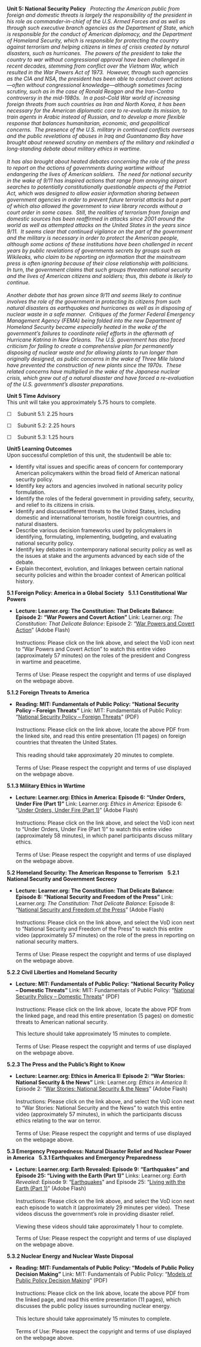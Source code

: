 **Unit 5: National Security Policy** <span id="5"></span> 
*Protecting the American public from foreign and domestic threats is
largely the responsibility of the president in his role as
commander-in-chief of the U.S. Armed Forces and as well as through such
executive branch agencies as the Department of State, which is
responsible for the conduct of American diplomacy, and the Department of
Homeland Security, which is responsible for protecting the country
against terrorism and helping citizens in times of crisis created by
natural disasters, such as hurricanes.  The powers of the president to
take the country to war without congressional approval have been
challenged in recent decades, stemming from conflict over the Vietnam
War, which resulted in the War Powers Act of 1973.  However, through
such agencies as the CIA and NSA, the president has been able to conduct
covert actions—often without congressional knowledge—although sometimes
facing scrutiny, such as in the case of Ronald Reagan and the
Iran-Contra controversy in the mid-1980s.  In a post–Cold War world of
increasing foreign threats from such countries as Iran and North Korea,
it has been necessary for the American diplomatic core to re-evaluate
its mission, to train agents in Arabic instead of Russian, and to
develop a more flexible response that balances humanitarian, economic,
and geopolitical concerns.  The presence of the U.S. military in
continued conflicts overseas and the public revelations of abuses in
Iraq and Guantanamo Bay have brought about renewed scrutiny on members
of the military and rekindled a long-standing debate about military
ethics in wartime.*  
    
 *It has also brought about heated debates concerning the role of the
press to report on the actions of governments during wartime without
endangering the lives of American soldiers.  The need for national
security in the wake of 9/11 has inspired actions that range from
annoying airport searches to potentially constitutionally questionable
aspects of the Patriot Act, which was designed to allow easier
information sharing between government agencies in order to prevent
future terrorist attacks but a part of which also allowed the government
to view library records without a court order in some cases.  Still, the
realities of terrorism from foreign and domestic sources has been
reaffirmed in attacks since 2001 around the world as well as attempted
attacks on the United States in the years since 9/11.  It seems clear
that continued vigilance on the part of the government and the military
is necessary in order to protect the American people, although some
actions of these institutions have been challenged in recent years by
public revelations of governments secrets by groups such as Wikileaks,
who claim to be reporting on information that the mainstream press is
often ignoring because of their close relationship with politicians.  In
turn, the government claims that such groups threaten national security
and the lives of American citizens and soldiers; thus, this debate is
likely to continue.*  
    
 *Another debate that has grown since 9/11 and seems likely to continue
involves the role of the government in protecting its citizens from such
natural disasters as earthquakes and hurricanes as well as in disposing
of nuclear waste in a safe manner.  Critiques of the former Federal
Emergency Management Agency (FEMA) being folded into the new Department
of Homeland Security became especially heated in the wake of the
government’s failures to coordinate relief efforts in the aftermath of
Hurricane Katrina in New Orleans.  The U.S. government has also faced
criticism for failing to create a comprehensive plan for permanently
disposing of nuclear waste and for allowing plants to run longer than
originally designed, as public concerns in the wake of Three Mile Island
have prevented the construction of new plants since the 1970s.  These
related concerns have multiplied in the wake of the Japanese nuclear
crisis, which grew out of a natural disaster and have forced a
re-evaluation of the U.S. government’s disaster preparations.*

**Unit 5 Time Advisory**  
This unit will take you approximately 5.75 hours to complete.   
  
 ☐    Subunit 5.1: 2.25 hours  
  
 ☐    Subunit 5.2: 2.25 hours  
  
 ☐    Subunit 5.3: 1.25 hours 

**Unit5 Learning Outcomes**  
Upon successful completion of this unit, the studentwill be able to:
-   Identify vital issues and specific areas of concern for contemporary
    American policymakers within the broad field of American national
    security policy.
-   Identify key actors and agencies involved in national security
    policy formulation.
-   Identify the roles of the federal government in providing safety,
    security, and relief to its citizens in crisis.
-   Identify and discussdifferent threats to the United States,
    including domestic and international terrorism, hostile foreign
    countries, and natural disasters.
-   Describe various decision frameworks used by policymakers in
    identifying, formulating, implementing, budgeting, and evaluating
    national security policy.
-   Identify key debates in contemporary national security policy as
    well as the issues at stake and the arguments advanced by each side
    of the debate.
-   Explain thecontext, evolution, and linkages between certain national
    security policies and within the broader context of American
    political history.

**5.1 Foreign Policy: America in a Global Society** <span
id="5.1"></span> 
**5.1.1 Constitutional War Powers** <span id="5.1.1"></span> 
-   **Lecture: Learner.org: The Constitution: That Delicate Balance:
    Episode 2: “War Powers and Covert Action”**
    Link: Learner.org: *The Constitution: That Delicate Balance*:
    Episode 2: “[War Powers and Covert
    Action](http://www.learner.org/resources/series72.html)” (Adobe
    Flash)  
        
     Instructions: Please click on the link above, and select the VoD
    icon next to “War Powers and Covert Action” to watch this entire
    video (approximately 57 minutes) on the roles of the president and
    Congress in wartime and peacetime.  
        
     Terms of Use: Please respect the copyright and terms of use
    displayed on the webpage above.

**5.1.2 Foreign Threats to America** <span id="5.1.2"></span> 
-   **Reading: MIT: Fundamentals of Public Policy: “National Security
    Policy – Foreign Threats”**
    Link: MIT: Fundamentals of Public Policy: “[National Security Policy
    – Foreign
    Threats](http://ocw.mit.edu/courses/urban-studies-and-planning/11-002j-fundamentals-of-public-policy-fall-2004/lecture-notes/)”
    (PDF)  
        
     Instructions: Please click on the link above, locate the above PDF
    from the linked site, and read this entire presentation (11 pages)
    on foreign countries that threaten the United States.  
        
     This reading should take approximately 20 minutes to complete.  
        
     Terms of Use: Please respect the copyright and terms of use
    displayed on the webpage above.  

**5.1.3 Military Ethics in Wartime** <span id="5.1.3"></span> 
-   **Lecture: Learner.org: Ethics in America: Episode 6: “Under Orders,
    Under Fire (Part 1)”**
    Link: Learner.org: *Ethics in America*: Episode 6: “[Under Orders,
    Under Fire (Part
    1)](http://www.learner.org/resources/series81.html)” (Adobe Flash)  
        
     Instructions: Please click on the link above, and select the VoD
    icon next to “Under Orders, Under Fire (Part 1)” to watch this
    entire video (approximately 58 minutes), in which panel participants
    discuss military ethics.  
        
     Terms of Use: Please respect the copyright and terms of use
    displayed on the webpage above.

**5.2 Homeland Security: The American Response to Terrorism** <span
id="5.2"></span> 
**5.2.1 National Security and Government Secrecy** <span
id="5.2.1"></span> 
-   **Lecture: Learner.org: The Constitution: That Delicate Balance:
    Episode 8: “National Security and Freedom of the Press”**
    Link: Learner.org: *The Constitution: That Delicate Balance*:
    Episode 8: “[National Security and Freedom of the
    Press](http://www.learner.org/resources/series72.html)” (Adobe
    Flash)  
        
     Instructions: Please click on the link above, and select the VoD
    icon next to “National Security and Freedom of the Press” to watch
    this entire video (approximately 57 minutes) on the role of the
    press in reporting on national security matters.  
        
     Terms of Use: Please respect the copyright and terms of use
    displayed on the webpage above.

**5.2.2 Civil Liberties and Homeland Security** <span
id="5.2.2"></span> 
-   **Lecture: MIT: Fundamentals of Public Policy: “National Security
    Policy – Domestic Threats”**
    Link: MIT: Fundamentals of Public Policy: “[National Security Policy
    – Domestic
    Threats](http://ocw.mit.edu/courses/urban-studies-and-planning/11-002j-fundamentals-of-public-policy-fall-2004/lecture-notes/)”
    (PDF)  
        
     Instructions: Please click on the link above,  locate the above PDF
    from the linked page, and read this entire presentation (5 pages) on
    domestic threats to American national security.  
      
     This lecture should take approximately 15 minutes to complete.  
         
     Terms of Use: Please respect the copyright and terms of use
    displayed on the webpage above. 

**5.2.3 The Press and the Public’s Right to Know** <span
id="5.2.3"></span> 
-   **Lecture: Learner.org: Ethics in America II: Episode 2: “War
    Stories: National Security & the News”**
    Link: Learner.org: *Ethics in America II*: Episode 2: “[War Stories:
    National Security & the
    News](http://www.learner.org/resources/series207.html)” (Adobe
    Flash)  
        
     Instructions: Please click on the link above, and select the VoD
    icon next to “War Stories: National Security and the News” to watch
    this entire video (approximately 57 minutes), in which the
    participants discuss ethics relating to the war on terror.  
        
     Terms of Use: Please respect the copyright and terms of use
    displayed on the webpage above.

**5.3 Emergency Preparedness: Natural Disaster Relief and Nuclear Power
in America** <span id="5.3"></span> 
**5.3.1 Earthquakes and Emergency Preparedness** <span
id="5.3.1"></span> 
-   **Lecture: Learner.org: Earth Revealed: Episode 9: “Earthquakes” and
    Episode 25: “Living with the Earth (Part 1)”**
    Links: Learner.org: *Earth Revealed*: Episode 9:
    “[Earthquakes](http://www.learner.org/resources/series78.html)” and
    Episode 25: “[Living with the Earth (Part
    1)](http://www.learner.org/resources/series78.html)” (Adobe Flash)  
        
     Instructions: Please click on the link above, and select the VoD
    icon next each episode to watch it (approximately 29 minutes per
    video).  These videos discuss the government’s role in providing
    disaster relief.  
        
     Viewing these videos should take approximately 1 hour to
    complete.  
      
     Terms of Use: Please respect the copyright and terms of use
    displayed on the webpage above.

**5.3.2 Nuclear Energy and Nuclear Waste Disposal** <span
id="5.3.2"></span> 
-   **Reading: MIT: Fundamentals of Public Policy: “Models of Public
    Policy Decision Making”**
    Link: MIT: Fundamentals of Public Policy: “[Models of Public Policy
    Decision
    Making](http://ocw.mit.edu/courses/urban-studies-and-planning/11-002j-fundamentals-of-public-policy-fall-2004/lecture-notes/)”
    (PDF)  
        
     Instructions: Please click on the link above, locate the above PDF
    from the linked page, and read this entire presentation (11 pages),
    which discusses the public policy issues surrounding nuclear
    energy.  
        
     This lecture should take approximately 15 minutes to complete.  
        
     Terms of Use: Please respect the copyright and terms of use
    displayed on the webpage above.  


